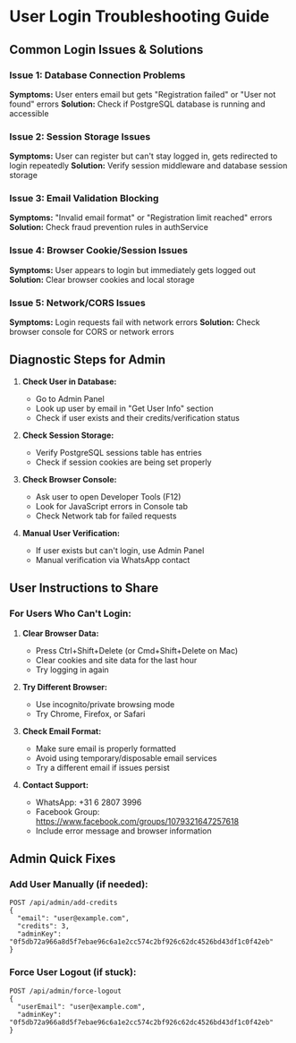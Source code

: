 # User Login Troubleshooting Guide

## Common Login Issues & Solutions

### Issue 1: Database Connection Problems
**Symptoms:** User enters email but gets "Registration failed" or "User not found" errors
**Solution:** Check if PostgreSQL database is running and accessible

### Issue 2: Session Storage Issues
**Symptoms:** User can register but can't stay logged in, gets redirected to login repeatedly
**Solution:** Verify session middleware and database session storage

### Issue 3: Email Validation Blocking
**Symptoms:** "Invalid email format" or "Registration limit reached" errors
**Solution:** Check fraud prevention rules in authService

### Issue 4: Browser Cookie/Session Issues
**Symptoms:** User appears to login but immediately gets logged out
**Solution:** Clear browser cookies and local storage

### Issue 5: Network/CORS Issues
**Symptoms:** Login requests fail with network errors
**Solution:** Check browser console for CORS or network errors

## Diagnostic Steps for Admin

1. **Check User in Database:**
   - Go to Admin Panel
   - Look up user by email in "Get User Info" section
   - Check if user exists and their credits/verification status

2. **Check Session Storage:**
   - Verify PostgreSQL sessions table has entries
   - Check if session cookies are being set properly

3. **Check Browser Console:**
   - Ask user to open Developer Tools (F12)
   - Look for JavaScript errors in Console tab
   - Check Network tab for failed requests

4. **Manual User Verification:**
   - If user exists but can't login, use Admin Panel
   - Manual verification via WhatsApp contact

## User Instructions to Share

### For Users Who Can't Login:

1. **Clear Browser Data:**
   - Press Ctrl+Shift+Delete (or Cmd+Shift+Delete on Mac)
   - Clear cookies and site data for the last hour
   - Try logging in again

2. **Try Different Browser:**
   - Use incognito/private browsing mode
   - Try Chrome, Firefox, or Safari

3. **Check Email Format:**
   - Make sure email is properly formatted
   - Avoid using temporary/disposable email services
   - Try a different email if issues persist

4. **Contact Support:**
   - WhatsApp: +31 6 2807 3996
   - Facebook Group: https://www.facebook.com/groups/1079321647257618
   - Include error message and browser information

## Admin Quick Fixes

### Add User Manually (if needed):
```
POST /api/admin/add-credits
{
  "email": "user@example.com",
  "credits": 3,
  "adminKey": "0f5db72a966a8d5f7ebae96c6a1e2cc574c2bf926c62dc4526bd43df1c0f42eb"
}
```

### Force User Logout (if stuck):
```
POST /api/admin/force-logout
{
  "userEmail": "user@example.com",
  "adminKey": "0f5db72a966a8d5f7ebae96c6a1e2cc574c2bf926c62dc4526bd43df1c0f42eb"
}
```